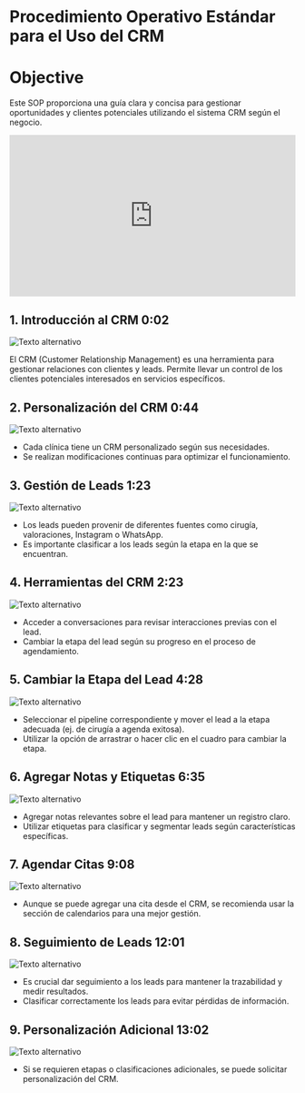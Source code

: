 # Procedimiento Operativo Estándar para el Uso del CRM

# Objective
Este SOP proporciona una guía clara y concisa para gestionar oportunidades y clientes potenciales utilizando el sistema CRM según el negocio.

<div style="position: relative; padding-bottom: 56.25%; height: 0;"><iframe src="https://www.loom.com/embed/d8b20dc983c147a5aa3d57c12cf44bd3?sid=33eabb36-82a3-444e-9c3f-2251d0b08b0a" frameborder="0" webkitallowfullscreen mozallowfullscreen allowfullscreen style="position: absolute; top: 0; left: 0; width: 100%; height: 100%;"></iframe></div>

## 1. Introducción al CRM 0:02
![Texto alternativo](img/crm/crm1.jpg)

El CRM (Customer Relationship Management) es una herramienta para gestionar relaciones con clientes y leads.
Permite llevar un control de los clientes potenciales interesados en servicios específicos.
 
## 2. Personalización del CRM 0:44
![Texto alternativo](img/crm/crm2.jpg)

- Cada clínica tiene un CRM personalizado según sus necesidades.
- Se realizan modificaciones continuas para optimizar el funcionamiento.
 
## 3. Gestión de Leads 1:23
![Texto alternativo](img/crm/crm3.jpg)

- Los leads pueden provenir de diferentes fuentes como cirugía, valoraciones, Instagram o WhatsApp.
- Es importante clasificar a los leads según la etapa en la que se encuentran.
 
## 4. Herramientas del CRM 2:23
![Texto alternativo](img/crm/crm4.jpg)

- Acceder a conversaciones para revisar interacciones previas con el lead.
- Cambiar la etapa del lead según su progreso en el proceso de agendamiento.
 
## 5. Cambiar la Etapa del Lead 4:28
![Texto alternativo](img/crm/crm5.jpg)

- Seleccionar el pipeline correspondiente y mover el lead a la etapa adecuada (ej. de cirugía a agenda exitosa).
- Utilizar la opción de arrastrar o hacer clic en el cuadro para cambiar la etapa.
 
## 6. Agregar Notas y Etiquetas 6:35
![Texto alternativo](img/crm/crm6.jpg)

- Agregar notas relevantes sobre el lead para mantener un registro claro.
- Utilizar etiquetas para clasificar y segmentar leads según características específicas.
 
## 7. Agendar Citas 9:08
![Texto alternativo](img/crm/crm7.jpg)

- Aunque se puede agregar una cita desde el CRM, se recomienda usar la sección de calendarios para una mejor gestión.
 
## 8. Seguimiento de Leads 12:01
![Texto alternativo](img/crm/crm8.jpg)

- Es crucial dar seguimiento a los leads para mantener la trazabilidad y medir resultados.
- Clasificar correctamente los leads para evitar pérdidas de información.
 
## 9. Personalización Adicional 13:02
![Texto alternativo](img/crm/crm9.jpg)

- Si se requieren etapas o clasificaciones adicionales, se puede solicitar personalización del CRM.


